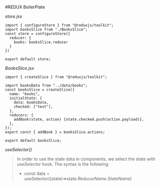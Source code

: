 #REDUX BoilerPlate

*store.jsx*

```
import { configureStore } from "@reduxjs/toolkit";
import booksSlice from "./BooksSlice";
const store = configureStore({
  reducer: {
    books: booksSlice.reducer
  }
})

export default store;
```

*BooksSlice.jsx*

```
import { createSlice } from "@reduxjs/toolkit";

import booksData from "../data/books";
const booksSlice = createSlice({
  name: "books",
  initialState: {
    data: booksData,
    checked: ["test"],
  },
  reducers: {
    addBook(state, action) {state.checked.push(action.payload)},
  },
});
export const { addBook } = booksSlice.actions;

export default booksSlice;
```

_useSelector()_
>In order to use the state data in components, we select the state with _useSelector_ hook. The syntax is the following: 
>* const data = useSelector((state)=>state._ReducerName.StateName_)
